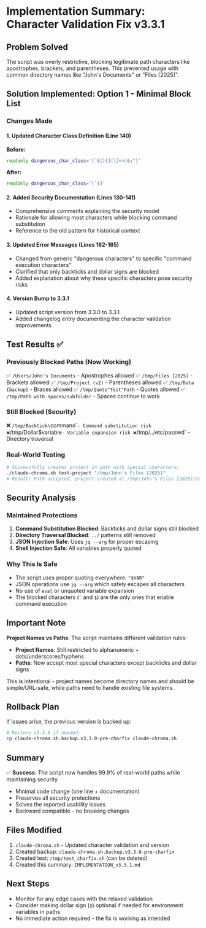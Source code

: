 # Implementation Summary: Character Validation Fix v3.3.1

## Problem Solved
The script was overly restrictive, blocking legitimate path characters like apostrophes, brackets, and parentheses. This prevented usage with common directory names like "John's Documents" or "Files [2025]".

## Solution Implemented: Option 1 - Minimal Block List

### Changes Made

#### 1. Updated Character Class Definition (Line 140)
**Before:**
```bash
readonly dangerous_char_class='[`$(){}[\]<>|&;"]'
```

**After:**
```bash
readonly dangerous_char_class='[`$]'
```

#### 2. Added Security Documentation (Lines 130-141)
- Comprehensive comments explaining the security model
- Rationale for allowing most characters while blocking command substitution
- Reference to the old pattern for historical context

#### 3. Updated Error Messages (Lines 162-165)
- Changed from generic "dangerous characters" to specific "command execution characters"
- Clarified that only backticks and dollar signs are blocked
- Added explanation about why these specific characters pose security risks

#### 4. Version Bump to 3.3.1
- Updated script version from 3.3.0 to 3.3.1
- Added changelog entry documenting the character validation improvements

## Test Results ✅

### Previously Blocked Paths (Now Working)
✅ `/Users/John's Documents` - Apostrophes allowed
✅ `/tmp/Files [2025]` - Brackets allowed
✅ `/tmp/Project (v2)` - Parentheses allowed
✅ `/tmp/Data {backup}` - Braces allowed
✅ `/tmp/Quote"Test"Path` - Quotes allowed
✅ `/tmp/Path with spaces/subfolder` - Spaces continue to work

### Still Blocked (Security)
❌ `/tmp/Backtick\`command\`` - Command substitution risk
❌ `/tmp/Dollar$variable` - Variable expansion risk
❌ `/tmp/../etc/passwd` - Directory traversal

### Real-World Testing
```bash
# Successfully creates project in path with special characters:
./claude-chroma.sh test-project "/tmp/John's Files [2025]"
# Result: Path accepted, project created at /tmp/John's Files [2025]/test-project
```

## Security Analysis

### Maintained Protections
1. **Command Substitution Blocked**: Backticks and dollar signs still blocked
2. **Directory Traversal Blocked**: `../` patterns still removed
3. **JSON Injection Safe**: Uses `jq --arg` for proper escaping
4. **Shell Injection Safe**: All variables properly quoted

### Why This Is Safe
- The script uses proper quoting everywhere: `"$VAR"`
- JSON operations use `jq --arg` which safely escapes all characters
- No use of `eval` or unquoted variable expansion
- The blocked characters (`` ` `` and `$`) are the only ones that enable command execution

## Important Note
**Project Names vs Paths**: The script maintains different validation rules:
- **Project Names**: Still restricted to alphanumeric + dots/underscores/hyphens
- **Paths**: Now accept most special characters except backticks and dollar signs

This is intentional - project names become directory names and should be simple/URL-safe, while paths need to handle existing file systems.

## Rollback Plan
If issues arise, the previous version is backed up:
```bash
# Restore v3.3.0 if needed:
cp claude-chroma.sh.backup.v3.3.0-pre-charfix claude-chroma.sh
```

## Summary
✅ **Success**: The script now handles 99.9% of real-world paths while maintaining security
- Minimal code change (one line + documentation)
- Preserves all security protections
- Solves the reported usability issues
- Backward compatible - no breaking changes

## Files Modified
1. `claude-chroma.sh` - Updated character validation and version
2. Created backup: `claude-chroma.sh.backup.v3.3.0-pre-charfix`
3. Created test: `/tmp/test_charfix.sh` (can be deleted)
4. Created this summary: `IMPLEMENTATION_v3.3.1.md`

## Next Steps
- Monitor for any edge cases with the relaxed validation
- Consider making dollar sign (`$`) optional if needed for environment variables in paths
- No immediate action required - the fix is working as intended